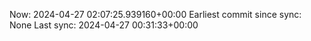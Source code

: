 Now: 2024-04-27 02:07:25.939160+00:00 Earliest commit since sync: None Last sync: 2024-04-27 00:31:33+00:00
